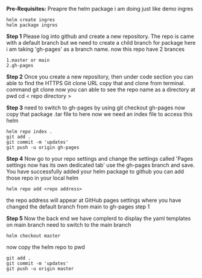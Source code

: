 **Pre-Requisites:**
	Preapre the helm package i am doing just like demo ingres
```
helm create ingres 
helm package ingres
```

**Step 1**
	Please log into github and create a new repository.
	The repo is came with a default branch but we need to create a child branch for package here i am taking 'gh-pages' as a branch name.
	now this repo have 2 brances

	1.master or main
	2.gh-pages

**Step 2**
	Once you create a new repository, then under code section you can able to find the HTTPS Git clone URL copy that and clone from terminal.
	command git clone <https url>
	now you can able to see the repo name as a directory at pwd
	cd < repo directory >

**Step 3**
	need to switch to gh-pages by using git checkout gh-pages
	now copy that package .tar file to here
	now we need an index file to access this helm
```
helm repo index .
git add .
git commit -m 'updates'
git push -u origin gh-pages
```

**Step 4**
	Now go to your repo settings and change the settings called 'Pages settings now has its own dedicated tab' use the gh-pages branch and save.
	You have successfully added your helm package to github you can add those repo in your local helm
```
helm repo add <repo address> 
```
the repo address will appear at GitHub pages settings where you have changed the default branch from main to gh-pages step 1

**Step 5**
	Now the back end we have complerd to display the yaml templates on main branch need to switch to the main branch
```
helm checkout master
```
now copy the helm repo to pwd
	
```
git add .
git commit -m 'updates'
git push -u origin master
```

